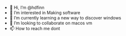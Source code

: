 - 👋 Hi, I’m @hdfinn
- 👀 I’m interested in Making software
- 🌱 I’m currently learning a new way to discover windows
- 💞️ I’m looking to collaborate on macos vm
- 📫 How to reach me  dont

<!---
hdfinn/hdfinn is a ✨ special ✨ repository because its `README.md` (this file) appears on your GitHub profile.
You can click the Preview link to take a look at your changes.
--->
